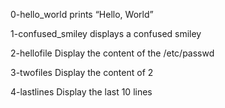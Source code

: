 0-hello_world
prints “Hello, World”

1-confused_smiley
displays a confused smiley

2-hellofile
Display the content of the /etc/passwd

3-twofiles
Display the content of 2

4-lastlines
Display the last 10 lines 
